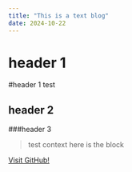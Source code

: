 ```yaml
---
title: "This is a text blog"
date: 2024-10-22
---
```


# header 1
#header 1 test
## header 2
###header 3

> test context
> here is the block

[Visit GitHub!](www.github.com)

